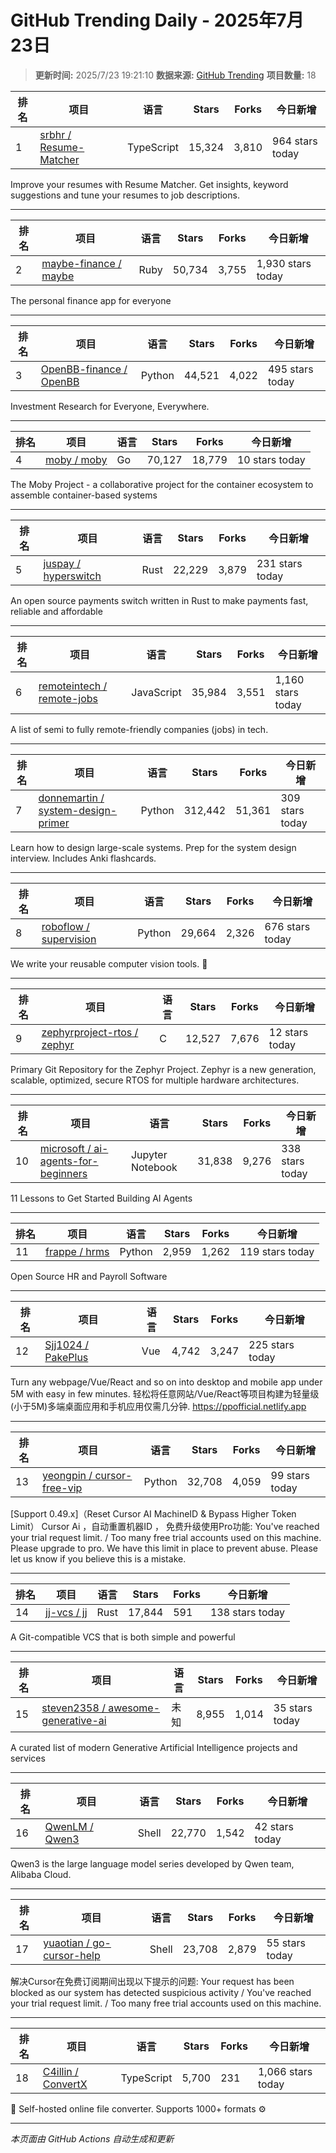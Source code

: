 # GitHub Trending Daily - 2025年7月23日

> **更新时间:** 2025/7/23 19:21:10
> **数据来源:** [GitHub Trending](https://github.com/trending)
> **项目数量:** 18

| 排名 | 项目 | 语言 | Stars | Forks | 今日新增 |
|------|------|------|-------|-------|-----------|
| 1 | [srbhr / Resume-Matcher](https://github.com/srbhr/Resume-Matcher) | TypeScript | 15,324 | 3,810 | 964 stars today |

Improve your resumes with Resume Matcher. Get insights, keyword suggestions and tune your resumes to job descriptions.

---

| 排名 | 项目 | 语言 | Stars | Forks | 今日新增 |
|------|------|------|-------|-------|-----------|
| 2 | [maybe-finance / maybe](https://github.com/maybe-finance/maybe) | Ruby | 50,734 | 3,755 | 1,930 stars today |

The personal finance app for everyone

---

| 排名 | 项目 | 语言 | Stars | Forks | 今日新增 |
|------|------|------|-------|-------|-----------|
| 3 | [OpenBB-finance / OpenBB](https://github.com/OpenBB-finance/OpenBB) | Python | 44,521 | 4,022 | 495 stars today |

Investment Research for Everyone, Everywhere.

---

| 排名 | 项目 | 语言 | Stars | Forks | 今日新增 |
|------|------|------|-------|-------|-----------|
| 4 | [moby / moby](https://github.com/moby/moby) | Go | 70,127 | 18,779 | 10 stars today |

The Moby Project - a collaborative project for the container ecosystem to assemble container-based systems

---

| 排名 | 项目 | 语言 | Stars | Forks | 今日新增 |
|------|------|------|-------|-------|-----------|
| 5 | [juspay / hyperswitch](https://github.com/juspay/hyperswitch) | Rust | 22,229 | 3,879 | 231 stars today |

An open source payments switch written in Rust to make payments fast, reliable and affordable

---

| 排名 | 项目 | 语言 | Stars | Forks | 今日新增 |
|------|------|------|-------|-------|-----------|
| 6 | [remoteintech / remote-jobs](https://github.com/remoteintech/remote-jobs) | JavaScript | 35,984 | 3,551 | 1,160 stars today |

A list of semi to fully remote-friendly companies (jobs) in tech.

---

| 排名 | 项目 | 语言 | Stars | Forks | 今日新增 |
|------|------|------|-------|-------|-----------|
| 7 | [donnemartin / system-design-primer](https://github.com/donnemartin/system-design-primer) | Python | 312,442 | 51,361 | 309 stars today |

Learn how to design large-scale systems. Prep for the system design interview. Includes Anki flashcards.

---

| 排名 | 项目 | 语言 | Stars | Forks | 今日新增 |
|------|------|------|-------|-------|-----------|
| 8 | [roboflow / supervision](https://github.com/roboflow/supervision) | Python | 29,664 | 2,326 | 676 stars today |

We write your reusable computer vision tools. 💜

---

| 排名 | 项目 | 语言 | Stars | Forks | 今日新增 |
|------|------|------|-------|-------|-----------|
| 9 | [zephyrproject-rtos / zephyr](https://github.com/zephyrproject-rtos/zephyr) | C | 12,527 | 7,676 | 12 stars today |

Primary Git Repository for the Zephyr Project. Zephyr is a new generation, scalable, optimized, secure RTOS for multiple hardware architectures.

---

| 排名 | 项目 | 语言 | Stars | Forks | 今日新增 |
|------|------|------|-------|-------|-----------|
| 10 | [microsoft / ai-agents-for-beginners](https://github.com/microsoft/ai-agents-for-beginners) | Jupyter Notebook | 31,838 | 9,276 | 338 stars today |

11 Lessons to Get Started Building AI Agents

---

| 排名 | 项目 | 语言 | Stars | Forks | 今日新增 |
|------|------|------|-------|-------|-----------|
| 11 | [frappe / hrms](https://github.com/frappe/hrms) | Python | 2,959 | 1,262 | 119 stars today |

Open Source HR and Payroll Software

---

| 排名 | 项目 | 语言 | Stars | Forks | 今日新增 |
|------|------|------|-------|-------|-----------|
| 12 | [Sjj1024 / PakePlus](https://github.com/Sjj1024/PakePlus) | Vue | 4,742 | 3,247 | 225 stars today |

Turn any webpage/Vue/React and so on into desktop and mobile app under 5M with easy in few minutes. 轻松将任意网站/Vue/React等项目构建为轻量级(小于5M)多端桌面应用和手机应用仅需几分钟. https://ppofficial.netlify.app

---

| 排名 | 项目 | 语言 | Stars | Forks | 今日新增 |
|------|------|------|-------|-------|-----------|
| 13 | [yeongpin / cursor-free-vip](https://github.com/yeongpin/cursor-free-vip) | Python | 32,708 | 4,059 | 99 stars today |

[Support 0.49.x]（Reset Cursor AI MachineID & Bypass Higher Token Limit） Cursor Ai ，自动重置机器ID ， 免费升级使用Pro功能: You've reached your trial request limit. / Too many free trial accounts used on this machine. Please upgrade to pro. We have this limit in place to prevent abuse. Please let us know if you believe this is a mistake.

---

| 排名 | 项目 | 语言 | Stars | Forks | 今日新增 |
|------|------|------|-------|-------|-----------|
| 14 | [jj-vcs / jj](https://github.com/jj-vcs/jj) | Rust | 17,844 | 591 | 138 stars today |

A Git-compatible VCS that is both simple and powerful

---

| 排名 | 项目 | 语言 | Stars | Forks | 今日新增 |
|------|------|------|-------|-------|-----------|
| 15 | [steven2358 / awesome-generative-ai](https://github.com/steven2358/awesome-generative-ai) | 未知 | 8,955 | 1,014 | 35 stars today |

A curated list of modern Generative Artificial Intelligence projects and services

---

| 排名 | 项目 | 语言 | Stars | Forks | 今日新增 |
|------|------|------|-------|-------|-----------|
| 16 | [QwenLM / Qwen3](https://github.com/QwenLM/Qwen3) | Shell | 22,770 | 1,542 | 42 stars today |

Qwen3 is the large language model series developed by Qwen team, Alibaba Cloud.

---

| 排名 | 项目 | 语言 | Stars | Forks | 今日新增 |
|------|------|------|-------|-------|-----------|
| 17 | [yuaotian / go-cursor-help](https://github.com/yuaotian/go-cursor-help) | Shell | 23,708 | 2,879 | 55 stars today |

解决Cursor在免费订阅期间出现以下提示的问题: Your request has been blocked as our system has detected suspicious activity / You've reached your trial request limit. / Too many free trial accounts used on this machine.

---

| 排名 | 项目 | 语言 | Stars | Forks | 今日新增 |
|------|------|------|-------|-------|-----------|
| 18 | [C4illin / ConvertX](https://github.com/C4illin/ConvertX) | TypeScript | 5,700 | 231 | 1,066 stars today |

💾 Self-hosted online file converter. Supports 1000+ formats ⚙️

---


*本页面由 GitHub Actions 自动生成和更新*
